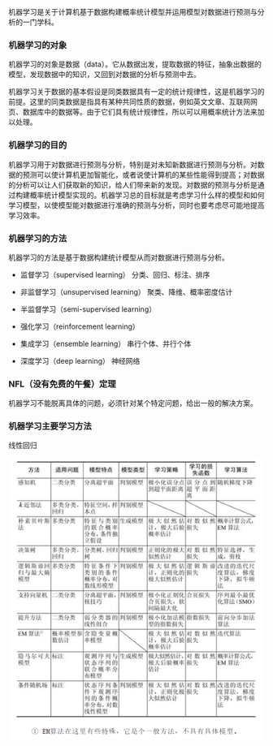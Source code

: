 机器学习是关于计算机基于数据构建概率统计模型并运用模型对数据进行预测与分析的一门学科。

### 机器学习的对象
机器学习的对象是数据（data）。它从数据出发，提取数据的特征，抽象出数据的模型，发现数据中的知识，又回到对数据的分析与预测中去。

机器学习关于数据的基本假设是同类数据具有一定的统计规律性，这是机器学习的前提。这里的同类数据是指具有某种共同性质的数据，例如英文文章、互联网网页、数据库中的数据等。由于它们具有统计规律性，所以可以用概率统计方法来加以处理。

### 机器学习的目的

机器学习用于对数据进行预测与分析，特别是对未知新数据进行预测与分析。对数据的预测可以使计算机更加智能化，或者说使计算机的某些性能得到提高；对数据的分析可以让人们获取新的知识，给人们带来新的发现。对数据的预测与分析是通过构建概率统计模型实现的。机器学习总的目标就是考虑学习什么样的模型和如何学习模型，以使模型能对数据进行准确的预测与分析，同时也要考虑尽可能地提高学习效率。

### 机器学习的方法
机器学习的方法是基于数据构建统计模型从而对数据进行预测与分析。

- 监督学习（supervised learning）  分类、回归、标注、排序

- 非监督学习（unsupervised learning）  聚类、降维、概率密度估计

- 半监督学习（semi-supervised learning）

- 强化学习（reinforcement learning）

  

- 集成学习（ensemble learning）  串行个体、并行个体

- 深度学习（deep learning）  神经网络

### NFL（没有免费的午餐）定理

机器学习不能脱离具体的问题，必须针对某个特定问题，给出一般的解决方案。

### 机器学习主要学习方法

线性回归

![1587531646139](机器学习概述.assets/1.png)